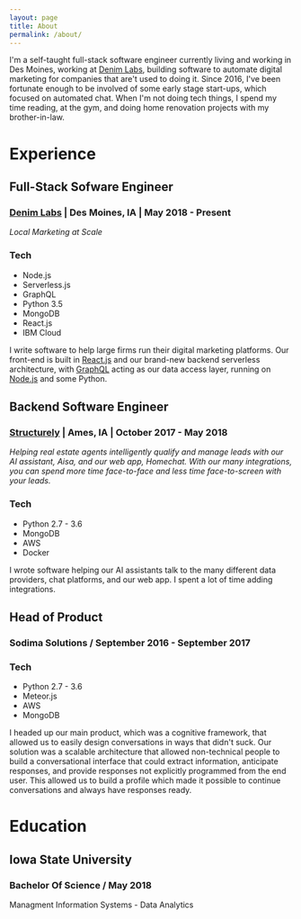 ```yaml
---
layout: page
title: About
permalink: /about/
---
```


I'm a self-taught full-stack software engineer currently living and working in Des Moines, working at [Denim Labs](https://denimlabs.com), building software to automate digital marketing for companies that are't used to doing it. Since 2016, I've been fortunate enough to be involved of some early stage start-ups, which focused on automated chat. When I'm not doing tech things, I spend my time reading, at the gym, and  doing home renovation projects with my brother-in-law.

# Experience

## Full-Stack Sofware Engineer
### [Denim Labs](https://denimlabs.com) | Des Moines, IA | May 2018 - Present 
*Local Marketing at Scale*
### Tech
* Node.js
* Serverless.js
* GraphQL
* Python 3.5
* MongoDB
* React.js
* IBM Cloud

I write software to help large firms run their digital marketing platforms. Our front-end is built in [React.js](https://reactjs.org/) and our brand-new backend serverless architecture, with [GraphQL](https://graphql.org) acting as our data access layer, running on [Node.js](https://nodejs.org) and some Python.

## Backend Software Engineer
### [Structurely](https://structurely.com) |  Ames, IA | October 2017 - May 2018
*Helping real estate agents intelligently qualify and manage leads with our AI assistant, Aisa, and our web app, Homechat. With our many integrations, you can spend more time face-to-face and less time face-to-screen with your leads.*

### Tech
* Python 2.7 - 3.6
* MongoDB
* AWS
* Docker

I wrote software helping our AI assistants talk to the many different data providers, chat platforms, and our web app. I spent a lot of time adding integrations.

## Head of Product
### Sodima Solutions / September 2016 - September 2017
### Tech 

* Python 2.7 - 3.6
* Meteor.js
* AWS
* MongoDB
 
I headed up our main product, which was a cognitive framework, that allowed us to easily design conversations in ways that didn't suck. Our solution was a scalable architecture that allowed non-technical people to build a conversational interface that could extract information, anticipate responses, and provide responses not explicitly programmed from the end user. This allowed us to build a profile which made it possible to continue conversations and always have responses ready.

# Education
## Iowa State University
### Bachelor Of Science / May 2018
Managment Information Systems - Data Analytics

